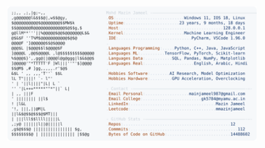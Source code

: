 <picture>
  <source srcset="https://raw.githubusercontent.com/mmazinjameel/mmazinjameel/main/dark_mode.svg?v=1755951462" media="(prefers-color-scheme: dark)">
  <img src="https://raw.githubusercontent.com/mmazinjameel/mmazinjameel/main/light_mode.svg?v=1755951462">
</picture>
